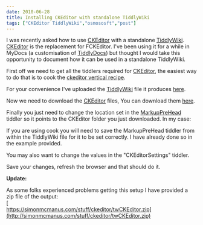 ```yaml
---
date: 2010-06-28
title: Installing CKEditor with standalone TiddlyWiki
tags: ["CKEditor TiddlyWiki","osmososft","post"]
---
```

I was recently asked how to use [CKEditor](http://ckeditor.com/) with a standalone [TiddlyWiki](http://tiddlywiki.com). [CKEditor](http://ckeditor.com/) is the replacement for FCKEditor. I've been using it for a while in MyDocs (a customisation of [TiddlyDocs](http://tiddlydocs.com)) but thought I would take this opportunity to document how it can be used in a standalone TiddlyWiki.  
  
First off we need to get all the tiddlers required for [CKEditor](ckeditor.com), the easiest way to do that is to cook the [ckeditor vertical recipe](http://svn.tiddlywiki.org/Trunk/verticals/ckeditor/index.html.recipe).  
  
For your convenience I've uploaded the [TiddlyWiki](tiddlywiki.com) file it produces [here](https://simonmcmanus.com/stuff/ckeditor/index.html).  
  
Now we need to download the [CKEditor](ckeditor.com) files, You can download them [here](http://download.cksource.com/CKEditor/CKEditor/CKEditor%203.3.1/ckeditor_3.3.1.zip).  
  
Finally you just need to change the location set in the [MarkupPreHead](https://simonmcmanus.com/stuff/ckeditor/index.html#MarkupPreHead) tiddler so it points to the CKEditor folder you just downloaded. In my case:  
  
<script type="text/javascript" src="**./ckeditor/ckeditor.js**"></script>  
  
If you are using cook you will need to save the MarkupPreHead tiddler from within the TiddlyWiki file for it to be set correctly. I have already done so in the example provided.  
  
You may also want to change the values in the "CKEditorSettings" tiddler.  
  
Save your changes, refresh the browser and that should do it.  
  
**Update:**  
  
As some folks experienced problems getting this setup I have provided a zip file of the output:  
[  
https://simonmcmanus.com/stuff/ckeditor/twCKEditor.zip](http://simonmcmanus.com/stuff/ckeditor/twCKEditor.zip)

        